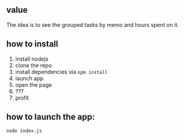 value
----
The idea is to see the grouped tasks by memo and hours spent on it.

how to install
----
1. install nodejs
2. clone the repo
3. install dependencies via ```npm install```
4. launch app
5. open the page
6. ???
7. profit



how to launch the app:
----

```
node index.js
```